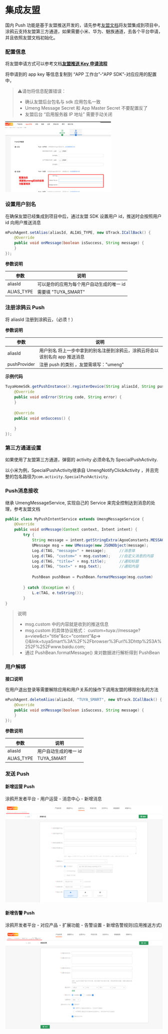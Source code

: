 # 集成友盟

国内 Push 功能是基于友盟推送开发的，请先参考[友盟文档](https://developer.umeng.com/docs/66632/detail/66744)将友盟集成到项目中，涂鸦云支持友盟第三方通道，如果需要小米、华为、魅族通道，去各个平台申请，并且依照友盟文档初始化。

### 配置信息

将友盟申请方式可以参考文档[**友盟推送 Key 申请流程**](https://docs.tuya.com/docDetail?code=K8uhkjmak2nn8)

将申请到的 app key 等信息复制到 “APP 工作台”-“APP SDK”-对应应用的配置中，

> ⚠️请勿将信息配置错误：
>
> * 确认友盟后台包名与 sdk 应用包名一致
> * Umeng Message Secret 和 App Master Secret 不要配置反了
> * 友盟后台 “启用服务器 IP 地址” 需要手动关闭

<img src="images/push_umeng_config.png" style="zoom: 33%;" />

### 设置用户别名

在确保友盟已经集成到项目中后，通过友盟 SDK 设置用户 id，推送时会按照用户 id 向用户推送消息

```java
mPushAgent.setAlias(aliasId, ALIAS_TYPE, new UTrack.ICallBack() {
    @Override
    public void onMessage(boolean isSuccess, String message) {
    }
});
```

**参数说明**

| 参数       | 说明                                      |
| ---------- | ----------------------------------------- |
| aliasId    | 可以是你的应用为每个用户自动生成的唯一 id |
| ALIAS_TYPE | 需要填 "TUYA_SMART"                       |

### 注册涂鸦云 Push

将 aliasId 注册到涂鸦云，（必须！）

**参数说明**

| 参数         | 说明                                                         |
| ------------ | ------------------------------------------------------------ |
| aliasId      | 用户别名 将上一步中拿到的别名注册到涂鸦云，涂鸦云将会以该别名向 app 推送消息 |
| pushProvider | 注册 push 的类别 ，友盟需填写："umeng"                       |

**示例代码**

```java
TuyaHomeSdk.getPushInstance().registerDevice(String aliasId, String pushProvider, new IResultCallback() {
    @Override
    public void onError(String code, String error) {
    }

    @Override
    public void onSuccess() {

    }
});
```

### 第三方通道设置

如果使用了友盟第三方通道，弹窗的 activity 必须命名为 SpecialPushActivity.

以小米为例，SpecialPushActivity继承自 UmengNotifyClickActivity ，并且完整的包名路径为`com.activity.SpecialPushActivity`.

### Push消息接收

继承 UmengMessageService, 实现自己的 Service 来完全控制达到消息的处理，参考友盟文档

```java
public class MyPushIntentService extends UmengMessageService {
    @Override
    public void onMessage(Context context, Intent intent) {
        try {
            String message = intent.getStringExtra(AgooConstants.MESSAGE_BODY);
            UMessage msg = new UMessage(new JSONObject(message);
            Log.d(TAG, "message=" + message);      //消息体
            Log.d(TAG, "custom=" + msg.custom);    //自定义消息的内容
            Log.d(TAG, "title=" + msg.title);      //通知标题
            Log.d(TAG, "text=" + msg.text);        //通知内容
            
            PushBean pushBean = PushBean.formatMessage(msg.custom)

        } catch (Exception e) {
            L.e(TAG, e.toString());
        }
}
```

>说明
> - msg.custom 中的内容就是收到的推送信息
> - msg.custom 的具体协议格式：
>	custom=tuya://message?a=view&ct="title"&cc="content"&p=>{}&link=tuyaSmart%3A%2F%2Fbrowser%3Furl%3Dhttp%253A%252F%252Fwww.baidu.com;
>- 通过 PushBean.formatMessage() 来对数据进行解析得到 PushBean

### 用户解绑

**接口说明**

在用户退出登录等需要解除应用和用户关系的操作下调用友盟的移除别名的方法

```java
mPushAgent.deleteAlias(aliasId, "TUYA_SMART", new UTrack.ICallBack() {
    @Override
    public void onMessage(boolean isSuccess, String message) {
    }
});
```

**参数说明**

| 参数       | 说明                  |
| ---------- | --------------------- |
| aliasId    | 用户自动生成的唯一 id |
| ALIAS_TYPE | TUYA_SMART            |

### 发送 Push

#### 新增运营 Push

涂鸦开发者平台 - 用户运营 - 消息中心 - 新增消息

![](images/android-push-setting-operation.png)

#### 新增告警 Push

涂鸦开发者平台 - 对应产品 - 扩展功能 - 告警设置 - 新增告警规则(应用推送方式)

![](images/android-push-setting-warning.png)